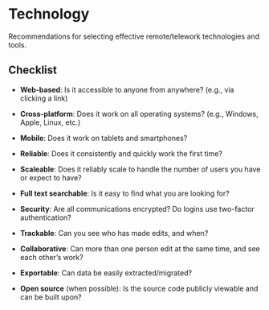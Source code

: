 # Technology

Recommendations for selecting effective remote/telework technologies and tools.

## Checklist

* **Web-based**: Is it accessible to anyone from anywhere? (e.g., via clicking a link)

* **Cross-platform**: Does it work on all operating systems? (e.g., Windows, Apple, Linux, etc.)

* **Mobile**: Does it work on tablets and smartphones?

* **Reliable**: Does it consistently and quickly work the first time?

* **Scaleable**: Does it reliably scale to handle the number of users you have or expect to have?

* **Full text searchable**: Is it easy to find what you are looking for?

* **Security**: Are all communications encrypted? Do logins use two-factor authentication?

* **Trackable**: Can you see who has made edits, and when?

* **Collaborative**: Can more than one person edit at the same time, and see each other’s work?

* **Exportable**: Can data be easily extracted/migrated?

* **Open source** (when possible): Is the source code publicly viewable and can be built upon?
